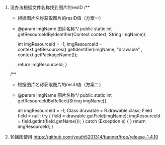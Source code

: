 1. 没办法根据文件名称找到图片的resID
/**
     * 根据图片名称获取图片的resID值（方案一）
     * @param imgName 图片名称*/
    public static int getResourceIdByIdentifier(Context context, String imgName){

        int imgResourceId = -1;
        imgResourceId = context.getResources().getIdentifier(imgName, "drawable" , context.getPackageName());

        return imgResourceId;
    }

    /**
     * 根据图片名称获取图片的resID值（方案二）
     * @param imgName 图片名称*/
    public static int getResourceIdByReflect(String imgName){

        int imgResourceId = -1;
        Class drawable = R.drawable.class;
        Field field = null;
        try {
            field = drawable.getField(imgName);
            imgResourceId = field.getInt(field.getName());
        } catch (Exception e) {
        }
        return imgResourceId;
    }
    
2. 轮播图使用 https://github.com/youth5201314/banner/tree/release-1.4.10

    